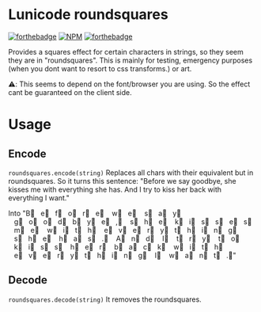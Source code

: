 # Lunicode roundsquares

[![forthebadge](http://forthebadge.com/images/badges/oooo-kill-em.svg)](http://forthebadge.com) 
[![NPM](https://nodei.co/npm/lunicode-roundsquares.png?compact=true)](https://npmjs.org/package/lunicode-squares)
[![forthebadge](http://forthebadge.com/images/badges/compatibility-betamax.svg)](http://forthebadge.com)

Provides a squares effect for certain characters in strings, so they seem they are in "roundsquares". This is mainly for testing, emergency purposes (when you dont want to resort to css transforms.) or art.

:warning:: This seems to depend on the font/browser you are using. So the effect cant be guaranteed on the client side. 

# Usage

## Encode

`roundsquares.encode(string)` Replaces all chars with their equivalent but in roundsquares. So it turns this sentence: "Before we say goodbye, she kisses me with everything she has. And I try to kiss her back with everything I want."

Into "B⃣   e⃣   f⃣   o⃣   r⃣   e⃣    w⃣   e⃣    s⃣   a⃣   y⃣    g⃣   o⃣   o⃣   d⃣   b⃣   y⃣   e⃣   ,⃣    s⃣   h⃣   e⃣    k⃣   i⃣   s⃣   s⃣   e⃣   s⃣    m⃣   e⃣    w⃣   i⃣   t⃣   h⃣    e⃣   v⃣   e⃣   r⃣   y⃣   t⃣   h⃣   i⃣   n⃣   g⃣    s⃣   h⃣   e⃣    h⃣   a⃣   s⃣   .⃣    A⃣   n⃣   d⃣    I⃣    t⃣   r⃣   y⃣    t⃣   o⃣    k⃣   i⃣   s⃣   s⃣    h⃣   e⃣   r⃣    b⃣   a⃣   c⃣   k⃣    w⃣   i⃣   t⃣   h⃣    e⃣   v⃣   e⃣   r⃣   y⃣   t⃣   h⃣   i⃣   n⃣   g⃣    I⃣    w⃣   a⃣   n⃣   t⃣   .⃣" 


## Decode
`roundsquares.decode(string)` It removes the roundsquares. 